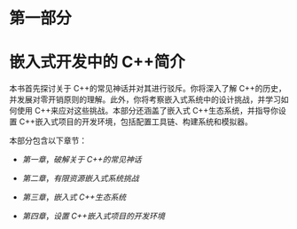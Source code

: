 # 第一部分

# 嵌入式开发中的 C++简介

本书首先探讨关于 C++的常见神话并对其进行驳斥。你将深入了解 C++的历史，并发展对零开销原则的理解。此外，你将考察嵌入式系统中的设计挑战，并学习如何使用 C++来应对这些挑战。本部分还涵盖了嵌入式 C++生态系统，并指导你设置 C++嵌入式项目的开发环境，包括配置工具链、构建系统和模拟器。

本部分包含以下章节：

+   *第一章*，*破解关于 C++的常见神话*

+   *第二章*，*有限资源嵌入式系统挑战*

+   *第三章*，*嵌入式 C++生态系统*

+   *第四章*，*设置 C++嵌入式项目的开发环境*
